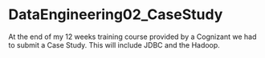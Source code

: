 # DataEngineering02_CaseStudy
At the end of my 12 weeks training course provided by a Cognizant we had to submit a Case Study. This will include JDBC and the Hadoop.
